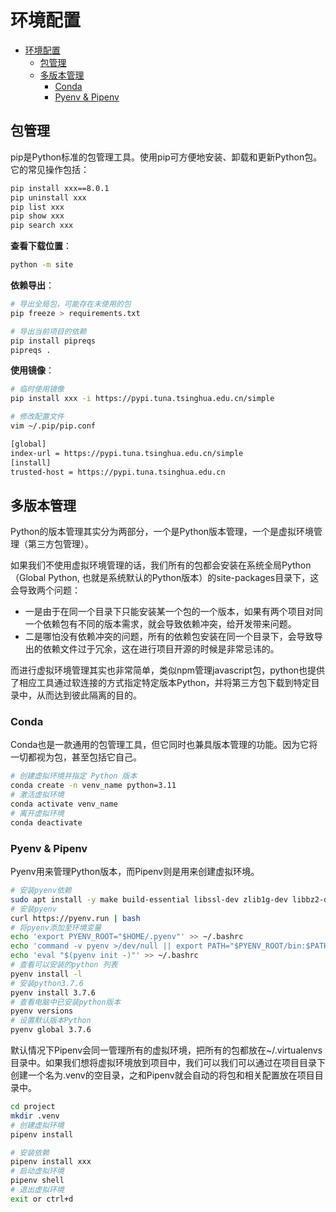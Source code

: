 # 环境配置

- [环境配置](#环境配置)
  - [包管理](#包管理)
  - [多版本管理](#多版本管理)
    - [Conda](#conda)
    - [Pyenv \& Pipenv](#pyenv--pipenv)

## 包管理

pip是Python标准的包管理工具。使用pip可方便地安装、卸载和更新Python包。它的常见操作包括：

```bash
pip install xxx==8.0.1
pip uninstall xxx
pip list xxx
pip show xxx
pip search xxx
```

**查看下载位置**：

```bash
python -m site
```

**依赖导出**：

``` bash
# 导出全局包，可能存在未使用的包
pip freeze > requirements.txt

# 导出当前项目的依赖
pip install pipreqs
pipreqs .
```

**使用镜像**：

```bash
# 临时使用镜像
pip install xxx -i https://pypi.tuna.tsinghua.edu.cn/simple

# 修改配置文件
vim ~/.pip/pip.conf

[global]
index-url = https://pypi.tuna.tsinghua.edu.cn/simple
[install]
trusted-host = https://pypi.tuna.tsinghua.edu.cn
```

## 多版本管理

Python的版本管理其实分为两部分，一个是Python版本管理，一个是虚拟环境管理（第三方包管理）。

如果我们不使用虚拟环境管理的话，我们所有的包都会安装在系统全局Python（Global Python, 也就是系统默认的Python版本）的site-packages目录下，这会导致两个问题：

- 一是由于在同一个目录下只能安装某一个包的一个版本，如果有两个项目对同一个依赖包有不同的版本需求，就会导致依赖冲突，给开发带来问题。
- 二是哪怕没有依赖冲突的问题，所有的依赖包安装在同一个目录下，会导致导出的依赖文件过于冗余，这在进行项目开源的时候是非常忌讳的。

而进行虚拟环境管理其实也非常简单，类似npm管理javascript包，python也提供了相应工具通过软连接的方式指定特定版本Python，并将第三方包下载到特定目录中，从而达到彼此隔离的目的。

### Conda

Conda也是一款通用的包管理工具，但它同时也兼具版本管理的功能。因为它将一切都视为包，甚至包括它自己。

```bash
# 创建虚拟环境并指定 Python 版本
conda create -n venv_name python=3.11 
# 激活虚拟环境
conda activate venv_name 
# 离开虚拟环境
conda deactivate 
```

### Pyenv & Pipenv

Pyenv用来管理Python版本，而Pipenv则是用来创建虚拟环境。

```bash
# 安装pyenv依赖
sudo apt install -y make build-essential libssl-dev zlib1g-dev libbz2-dev libreadline-dev libsqlite3-dev wget curl llvm libncurses5-dev libncursesw5-dev xz-utils tk-dev libffi-dev liblzma-dev python3-openssl
# 安装pyenv
curl https://pyenv.run | bash
# 将pyenv添加至环境变量
echo 'export PYENV_ROOT="$HOME/.pyenv"' >> ~/.bashrc
echo 'command -v pyenv >/dev/null || export PATH="$PYENV_ROOT/bin:$PATH"' >> ~/.bashrc
echo 'eval "$(pyenv init -)"' >> ~/.bashrc
# 查看可以安装的python 列表
pyenv install -l
# 安装python3.7.6
pyenv install 3.7.6
# 查看电脑中已安装python版本
pyenv versions 
# 设置默认版本Python
pyenv global 3.7.6
```

默认情况下Pipenv会同一管理所有的虚拟环境，把所有的包都放在~/.virtualenvs目录中。如果我们想将虚拟环境放到项目中，我们可以我们可以通过在项目目录下创建一个名为.venv的空目录，之和Pipenv就会自动的将包和相关配置放在项目目录中。

```bash
cd project
mkdir .venv
# 创建虚拟环境
pipenv install

# 安装依赖
pipenv install xxx
# 启动虚拟环境
pipenv shell
# 退出虚拟环境
exit or ctrl+d
```
